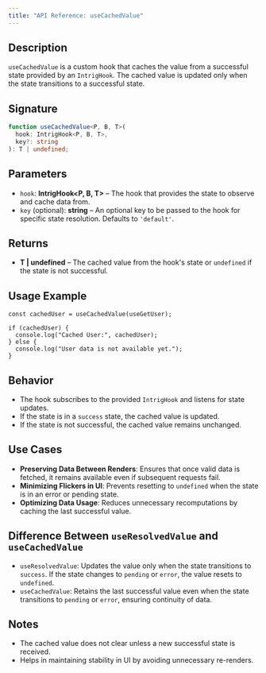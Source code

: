 ```yaml
---
title: "API Reference: useCachedValue"
---
```


## Description
`useCachedValue` is a custom hook that caches the value from a successful state provided by an `IntrigHook`. The cached value is updated only when the state transitions to a successful state.

## Signature
```typescript
function useCachedValue<P, B, T>(
  hook: IntrigHook<P, B, T>,
  key?: string
): T | undefined;
```

## Parameters
- `hook`: **IntrigHook<P, B, T>** – The hook that provides the state to observe and cache data from.
- `key` (optional): **string** – An optional key to be passed to the hook for specific state resolution. Defaults to `'default'`.

## Returns
- **T | undefined** – The cached value from the hook's state or `undefined` if the state is not successful.

## Usage Example
```tsx
const cachedUser = useCachedValue(useGetUser);

if (cachedUser) {
  console.log("Cached User:", cachedUser);
} else {
  console.log("User data is not available yet.");
}
```

## Behavior
- The hook subscribes to the provided `IntrigHook` and listens for state updates.
- If the state is in a `success` state, the cached value is updated.
- If the state is not successful, the cached value remains unchanged.

## Use Cases
- **Preserving Data Between Renders**: Ensures that once valid data is fetched, it remains available even if subsequent requests fail.
- **Minimizing Flickers in UI**: Prevents resetting to `undefined` when the state is in an error or pending state.
- **Optimizing Data Usage**: Reduces unnecessary recomputations by caching the last successful value.

## Difference Between `useResolvedValue` and `useCachedValue`
- `useResolvedValue`: Updates the value only when the state transitions to `success`. If the state changes to `pending` or `error`, the value resets to `undefined`.
- `useCachedValue`: Retains the last successful value even when the state transitions to `pending` or `error`, ensuring continuity of data.

## Notes
- The cached value does not clear unless a new successful state is received.
- Helps in maintaining stability in UI by avoiding unnecessary re-renders.

